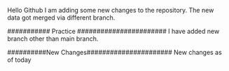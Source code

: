 Hello Github
I am adding some new changes to the repository.
The new data got merged via different branch.

########### Practice #######################
I have added new branch other than main branch.

##########New Changes######################
New changes as of today
